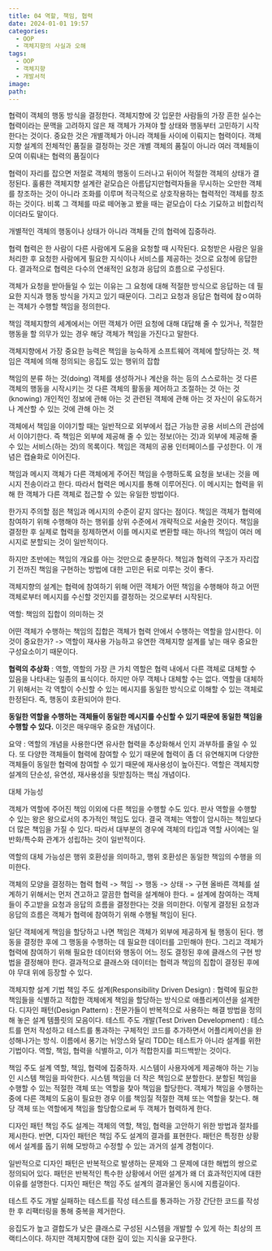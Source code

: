 ```yaml
---
title: 04 역할, 책임, 협력
date: 2024-01-01 19:57
categories:
  - OOP
  - 객체지향의 사실과 오해
tags:
  - OOP
  - 객체지향
  - 개발서적
image: 
path:
---
```

협력이 객체의 행동 방식을 결정한다.
객체지향에 갓 입문한 사람들의 가장 흔한 실수는 협력이라는 문맥을 고려하지 않은 채 객체가 가져야 할 상태와 행동부터 고민하기 시작한다는 것이다.
중요한 것은 개별객체가 아니라 객체들 사이에 이뤄지는 협력이다.
객체지향 설계의 전체적인 품질을 결정하는 것은 개별 객체의 품질이 아니라 여러 객체들이 모여 이뤄내는 협력의 품질이다

협력이 자리를 잡으면 저절로 객체의 행동이 드러나고 뒤이어 적절한 객체의 상태가 결정된다.
훌륭한 객체지향 설계란 겉모습은 아름답지만협력자들을 무시하는 오만한 객체를 창조하는 것이 아니라
조화를 이루며 적극적으로 상호작용하는 협력적인 객체를 창조하는 것이다. 비록 그 객체를 따로 떼어놓고 봤을 때는 겉모습이 다소 기묘하고 비합리적이더라도 말이다.

개별적인 객체의 행동이나 상태가 아니라 객체들 간의 협력에 집중하라.

협력
협력은 한 사람이 다른 사람에게 도움을 요청할 때 시작된다.
요청받은 사람은 일을 처리한 후 요청한 사람에게 필요한 지식이나 서비스를 제공하는 것으로 요청에 응답한다.
결과적으로 협력은 다수의 연쇄적인 요청과 응답의 흐름으로 구성된다.

객체가 요청을 받아들일 수 있는 이유는 그 요청에 대해 적절한 방식으로 응답하는 데 필요한 지식과 행동 방식을 가지고 있기 때문이다. 그리고 요청과 응답은 협력에 참ㅇ여하는 객체가 수행할 책임을 정의한다.

책임
객체지향의 세계에서는 어떤 객체가 어떤 요청에 대해 대답해 줄 수 있거나, 적절한 행동을 할 의무가 있는 경우 해당 객체가 책임을 가진다고 말한다.

객체지향에서 가장 중요한 능력은 책임을 능숙하게 소프트웨어 객체에 할당하는 것.
책임은 객체에 의해 정의되는 응집도 있는 행위의 잡합

책임의 분류
하는 것(doing)
객체를 생성하거나 계산을 하는 등의 스스로하는 것
다른 객체의 행동을 시작시키는 것
다른 객체의 활동을 제어하고 조절하는 것
아는 것(knowing)
개인적인 정보에 관해 아는 것
관련된 객체에 관해 아는 것
자신이 유도하거나 계산할 수 있는 것에 관해 아는 것

객체에서 책임을 이야기할 때는 일반적으로 외부에서 접근 가능한 공용 서비스의 관섬에서 이야기한다. 즉 책임은 외부에 제공해 줄 수 있는 정보(아는 것)과 외부에 제공해 줄 수 있는 서비스(하는 것)의 목록이다.
책임은 객체의 공용 인터페이스를 구성한다. 이 개념은 캡슐화로 이어진다.

책임과 메시지
객체가 다른 객체에게 주어진 책임을 수행하도록 요청을 보내는 것을 메시지 전송이라고 한다. 따라서 협력은 메시지를 통해 이루어진다. 이 메시지는 협력을 위해 한 객체가 다른 객체로 접근할 수 있는 유일한 방법이다.

한가지 주의할 점은 책임과 메시지의 수준이 같지 않다는 점이다. 책임은 객체가 협력에 참여하기 위해 수행해야 하는 행위를 상위 수준에서 개략적으로 서술한 것이다. 책임을 결정한 후 실제로 협력을 정제하면서 이를 메시지로 변환할 때는 하나의 책임이 여러 메시지로 분할되는 것이 일반적이다.

하지만 초반에는 책임의 개요를 아는 것만으로 충분하다. 책임과 협력의 구조가 자리잡기 전까진 책임을 구현하는 방법에 대한 고민은 뒤로 미루는 것이 좋다.

객체지향의 설계는 협력에 참여하기 위해 어떤 객체가 어떤 책임을 수행해야 하고 어떤 객체로부터 메시지를 수신할 것인지를 결정하는 것으로부터 시작된다.

역할: 책임의 집합이 의미하는 것

어떤 객체가 수행하는 책임의 집합은 객체가 협력 안에서 수행하는 역할을 암시한다. 이것이 중요한가?
-> 역할이 재사용 가능하고 유연한 객체지향 설계를 낳는 매우 중요한 구성요소이기 때문이다.

**협력의 추상화** : 역할, 역할의 가장 큰 가치
역할은 협력 내에서 다른 객체로 대체할 수 있음을 나타내는 일종의 표식이다. 하지만 아무 객체나 대체할 수는 없다. 역할을 대체하기 위해서는 각 역할이 수신할 수 있는 메시지를 동일한 방식으로 이해할 수 있는 객체로 한정된다. 즉, 행동이 호환되어야 한다.

**동일한 역할을 수행하는 객체들이 동일한 메시지를 수신할 수 있기 때문에 동일한 책임을 수행할 수 있다.** 이것은 매우매우 중요한 개념이다.

요약 : 역할의 개념을 사용한다면 유사한 협력을 추상화해서 인지 과부하를 줄일 수 있다.
또 다양한 객체들이 협력에 참여할 수 있기 때문에 협력이 좀 더 유연해지며 다양한 객체들이 동일한 협력에 참여할 수 있기 때문에 재사용성이 높아진다.
역할은 객체지향 설계의 단순성, 유연성, 재사용성을 뒷받침하는 핵심 개념이다.

대체 가능성

객체가 역할에 주어진 책임 이외에 다른 책임을 수행할 수도 있다. 판사 역할을 수행할 수 있는 왕은 왕으로서의 추가적인 책임도 있다. 결국 객체는 역할이 암시하는 책임보다 더 많은 책임을 가질 수 있다. 따라서 대부분의 경우에 객체의 타입과 역할 사이에는 일반화/특수화 관계가 성립하는 것이 일반적이다.

역할의 대체 가능성은 행위 호환성을 의미하고, 행위 호환성은 동일한 책임의 수행을 의미한다.

객체의 모양을 결정하는 협력
협력 -> 책임 -> 행동 -> 상태 -> 구현
올바른 객체를 설계하기 위해서는 먼저 견고하고 깔끔한 협력을 설계해야 한다. = 설계에 참여하는 객체들이 주고받을 요청과 응답의 흐름을 결정한다는 것을 의미한다. 이렇게 결정된 요청과 응답의 흐름은 객체가 협력에 참여하기 위해 수행될 책임이 된다.

일단 객체에게 책임을 할당하고 나면 책임은 객체가 외부에 제공하게 될 행동이 된다. 행동을 결정한 후에 그 행동을 수행하는 데 필요한 데이터를 고민해야 한다. 그리고 객체가 협력에 참여하기 위해 필요한 데이터와 행동이 어느 정도 결정된 후에 클래스의 구현 방법을 결정해야 한다.
결과적으로 클래스와 데이터는 협력과 책임의 집합이 결정된 후에야 무대 위에 등장할 수 있다.

객체지향 설계 기법
책임 주도 설계(Responsibility Driven Design) : 협력에 필요한 책임들을 식별하고 적합한 객체에게 책임을 할당하는 방식으로 애플리케이션을 설계한다.
디자인 패턴(Design Pattern) : 전문가들이 반복적으로 사용하는 해결 방법을 정의해 놓은 설계 템플릿의 모음이다.
테스트 주도 개발(Test Driven Development) : 테스트를 먼저 작성하고 테스트를 통과하는 구체적인 코드를 추가하면서 어플리케이션을 완성해나가는 방식. 이름에서 풍기는 뉘앙스와 달리 TDD는 테스트가 아니라 설계를 위한 기법이다. 역할, 책임, 협력을 식별하고, 이가 적합한지를 피드백받는 것이다.

책임 주도 설계
역할, 책임, 협력에 집중하자.
시스템이 사용자에게 제공해야 하는 기능인 시스템 책임을 파악한다.
시스템 책임을 더 작은 책임으로 분할한다.
분할된 책임을 수행할 수 있는 적절한 객체 또는 역할을 찾아 책임을 할당한다.
객체가 책임을 수행하는 중에 다른 객체의 도움이 필요한 경우 이를 책임질 적절한 객체 또는 역할을 찾는다.
해당 객체 또는 역할에게 책임을 할당함으로써 두 객체가 협력하게 한다.

디자인 패턴
책임 주도 설계는 객체의 역할, 책임, 협력을 고안하기 위한 방법과 절차를 제시한다. 반면, 디자인 패턴은 책임 주도 설계의 결과를 표현한다. 패턴은 특정한 상황에서 설계를 돕기 위해 모방하고 수정할 수 있는 과거의 설계 경험이다.

일반적으로 디자인 패턴은 반복적으로 발생하는 문제와 그 문제에 대한 해법의 쌍으로 정의되어 있다. 패턴은 반복적인 특수한 상황에서 어떤 설계가 왜 더 효과적인지에 대한 이유를 설명한다. 디자인 패턴은 책임 주도 설계의 결과물인 동시에 지름길이다.

테스트 주도 개발
실패하는 테스트를 작성
테스트를 통과하는 가장 간단한 코드를 작성한 후
리팩터링을 통해 중복을 제거한다.

응집도가 높고 결합도가 낮은 클래스로 구성된 시스템을 개발할 수 있게 하는 최상의 프랙티스이다. 하지만 객체지향에 대한 깊이 있는 지식을 요구한다.